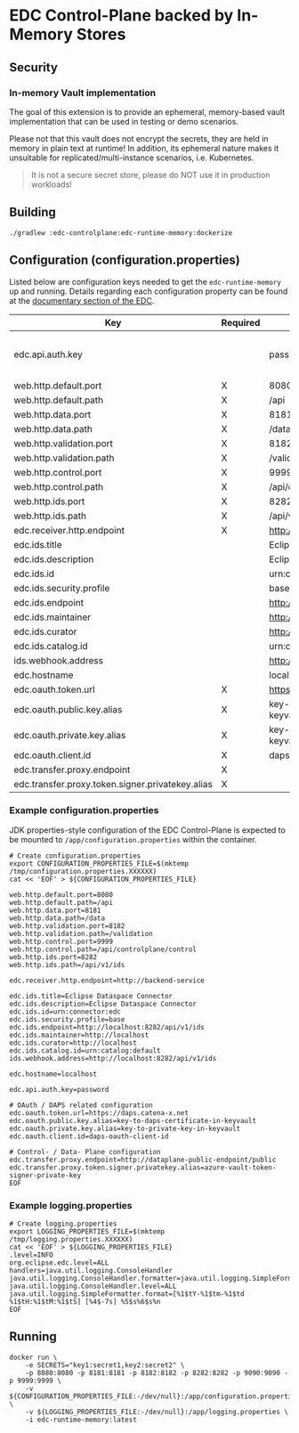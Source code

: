 # EDC Control-Plane backed by In-Memory Stores

## Security

### In-memory Vault implementation

The goal of this extension is to provide an ephemeral, memory-based vault implementation that can be used in testing or
demo scenarios.

Please not that this vault does not encrypt the secrets, they are held in memory in plain text at runtime! In addition,
its ephemeral nature makes it unsuitable for replicated/multi-instance scenarios, i.e. Kubernetes.

> It is not a secure secret store, please do NOT use it in production workloads!

## Building

```shell
./gradlew :edc-controlplane:edc-runtime-memory:dockerize
```

## Configuration (configuration.properties)

Listed below are configuration keys needed to get the `edc-runtime-memory` up and running.
Details regarding each configuration property can be found at
the [documentary section of the EDC](https://github.com/eclipse-edc/Connector/tree/main/docs).

| Key                                              | Required | Example                             | Description                |
|--------------------------------------------------|----------|-------------------------------------|----------------------------|
| edc.api.auth.key                                 |          | password                            | default value: random UUID |
| web.http.default.port                            | X        | 8080                                |                            |
| web.http.default.path                            | X        | /api                                |                            |
| web.http.data.port                               | X        | 8181                                |                            |
| web.http.data.path                               | X        | /data                               |                            |
| web.http.validation.port                         | X        | 8182                                |                            |
| web.http.validation.path                         | X        | /validation                         |                            |
| web.http.control.port                            | X        | 9999                                |                            |
| web.http.control.path                            | X        | /api/controlplane/control           |                            |
| web.http.ids.port                                | X        | 8282                                |                            |
| web.http.ids.path                                | X        | /api/v1/ids                         |                            |
| edc.receiver.http.endpoint                       | X        | <http://backend-service>            |                            |
| edc.ids.title                                    |          | Eclipse Dataspace Connector         |                            |
| edc.ids.description                              |          | Eclipse Dataspace Connector         |                            |
| edc.ids.id                                       |          | urn:connector:edc                   |                            |
| edc.ids.security.profile                         |          | base                                |                            |
| edc.ids.endpoint                                 |          | <http://localhost:8282/api/v1/ids>  |                            |
| edc.ids.maintainer                               |          | <http://localhost>                  |                            |
| edc.ids.curator                                  |          | <http://localhost>                  |                            |
| edc.ids.catalog.id                               |          | urn:catalog:default                 |                            |
| ids.webhook.address                              |          | <http://localhost:8282/api/v1/ids>  |                            |
| edc.hostname                                     |          | localhost                           |                            |
| edc.oauth.token.url                              | X        | <https://daps.catena-x.net>         |                            |
| edc.oauth.public.key.alias                       | X        | key-to-daps-certificate-in-keyvault |                            |
| edc.oauth.private.key.alias                      | X        | key-to-private-key-in-keyvault      |                            |
| edc.oauth.client.id                              | X        | daps-oauth-client-id                |                            |
| edc.transfer.proxy.endpoint                      | X        |                                     |                            |
| edc.transfer.proxy.token.signer.privatekey.alias | X        |                                     |                            |

### Example configuration.properties

JDK properties-style configuration of the EDC Control-Plane is expected to be mounted to `/app/configuration.properties`
within the container.

```shell
# Create configuration.properties
export CONFIGURATION_PROPERTIES_FILE=$(mktemp /tmp/configuration.properties.XXXXXX)
cat << 'EOF' > ${CONFIGURATION_PROPERTIES_FILE}

web.http.default.port=8080
web.http.default.path=/api
web.http.data.port=8181
web.http.data.path=/data
web.http.validation.port=8182
web.http.validation.path=/validation
web.http.control.port=9999
web.http.control.path=/api/controlplane/control
web.http.ids.port=8282
web.http.ids.path=/api/v1/ids

edc.receiver.http.endpoint=http://backend-service

edc.ids.title=Eclipse Dataspace Connector
edc.ids.description=Eclipse Dataspace Connector
edc.ids.id=urn:connector:edc
edc.ids.security.profile=base
edc.ids.endpoint=http://localhost:8282/api/v1/ids
edc.ids.maintainer=http://localhost
edc.ids.curator=http://localhost
edc.ids.catalog.id=urn:catalog:default
ids.webhook.address=http://localhost:8282/api/v1/ids

edc.hostname=localhost

edc.api.auth.key=password

# OAuth / DAPS related configuration
edc.oauth.token.url=https://daps.catena-x.net
edc.oauth.public.key.alias=key-to-daps-certificate-in-keyvault
edc.oauth.private.key.alias=key-to-private-key-in-keyvault
edc.oauth.client.id=daps-oauth-client-id

# Control- / Data- Plane configuration
edc.transfer.proxy.endpoint=http://dataplane-public-endpoint/public
edc.transfer.proxy.token.signer.privatekey.alias=azure-vault-token-signer-private-key
EOF
```

### Example logging.properties

```shell
# Create logging.properties
export LOGGING_PROPERTIES_FILE=$(mktemp /tmp/logging.properties.XXXXXX)
cat << 'EOF' > ${LOGGING_PROPERTIES_FILE}
.level=INFO
org.eclipse.edc.level=ALL
handlers=java.util.logging.ConsoleHandler
java.util.logging.ConsoleHandler.formatter=java.util.logging.SimpleFormatter
java.util.logging.ConsoleHandler.level=ALL
java.util.logging.SimpleFormatter.format=[%1$tY-%1$tm-%1$td %1$tH:%1$tM:%1$tS] [%4$-7s] %5$s%6$s%n
EOF
```

## Running

```shell
docker run \
    -e SECRETS="key1:secret1,key2:secret2" \
    -p 8080:8080 -p 8181:8181 -p 8182:8182 -p 8282:8282 -p 9090:9090 -p 9999:9999 \
    -v ${CONFIGURATION_PROPERTIES_FILE:-/dev/null}:/app/configuration.properties \
    -v ${LOGGING_PROPERTIES_FILE:-/dev/null}:/app/logging.properties \
    -i edc-runtime-memory:latest
```
